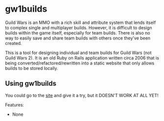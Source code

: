 ﻿<!--
Copyright Glen Knowles 2024.
Distributed under the Boost Software License, Version 1.0.
-->

# gw1builds

Guild Wars is an MMO with a rich skill and attribute system that lends itself
to complex single and multiplayer builds. However, it is difficult to design
builds within the game itself, especially for team builds. There is also no
way to easily save and share team builds with others once they've been created.

This is a tool for designing individual and team builds for Guild Wars (not
Guild Wars 2). It is an old Ruby on Rails application written circa 2006 that
is being converted/refactored/rewritten into a static website that only allows
builds to be stored locally.

## Using gw1builds

You could go to the [site](https://gknowles.github.io/gw1builds/) and give it a
try, but it DOESN'T WORK AT ALL YET!

Features:
- None
